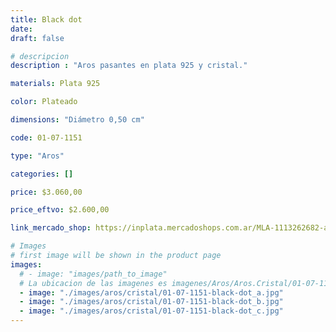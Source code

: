 ```yaml
---
title: Black dot
date: 
draft: false

# descripcion
description : "Aros pasantes en plata 925 y cristal."

materials: Plata 925

color: Plateado

dimensions: "Diámetro 0,50 cm"

code: 01-07-1151

type: "Aros"

categories: []

price: $3.060,00

price_eftvo: $2.600,00

link_mercado_shop: https://inplata.mercadoshops.com.ar/MLA-1113262682-aros-plata-925-y-cristal-negro-black-dot-_JM

# Images
# first image will be shown in the product page
images:
  # - image: "images/path_to_image"
  # La ubicacion de las imagenes es imagenes/Aros/Aros.Cristal/01-07-1151-black-dot
  - image: "./images/aros/cristal/01-07-1151-black-dot_a.jpg"
  - image: "./images/aros/cristal/01-07-1151-black-dot_b.jpg"
  - image: "./images/aros/cristal/01-07-1151-black-dot_c.jpg"
---
```

